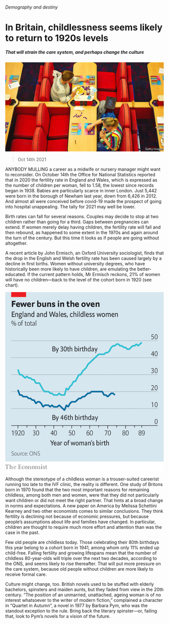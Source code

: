 ###### Demography and destiny

# In Britain, childlessness seems likely to return to 1920s levels 

##### That will strain the care system, and perhaps change the culture 

![image](images/20211016_BRP005_1.jpg) 

> Oct 14th 2021 

ANYBODY MULLING a career as a midwife or nursery manager might want to reconsider. On October 14th the Office for National Statistics reported that in 2020 the fertility rate in England and Wales, which is expressed as the number of children per woman, fell to 1.58, the lowest since records began in 1938. Babies are particularly scarce in inner London. Just 5,442 were born in the borough of Newham last year, down from 6,426 in 2012. And almost all were conceived before covid-19 made the prospect of going into hospital unappealing. The tally for 2021 may well be lower.

Birth rates can fall for several reasons. Couples may decide to stop at two children rather than going for a third. Gaps between pregnancies can extend. If women merely delay having children, the fertility rate will fall and then rebound, as happened to some extent in the 1970s and again around the turn of the century. But this time it looks as if people are going without altogether.


A recent article by John Ermisch, an Oxford University sociologist, finds that the drop in the English and Welsh fertility rate has been caused largely by a decline in first births. Women without university degrees, who have historically been more likely to have children, are emulating the better-educated. If the current pattern holds, Mr Ermisch reckons, 21% of women will have no children—back to the level of the cohort born in 1920 (see chart).

![image](images/20211016_BRC624_0.png) 


Although the stereotype of a childless woman is a trouser-suited careerist running too late to the IVF clinic, the reality is different. One study of Britons born in 1970 found that the two most important reasons for remaining childless, among both men and women, were that they did not particularly want children or did not meet the right partner. That hints at a broad change in norms and expectations. A new paper on America by Melissa Schettini Kearney and two other economists comes to similar conclusions. They think fertility is declining not because of economic pressures, but because people’s assumptions about life and families have changed. In particular, children are thought to require much more effort and attention than was the case in the past.

Few old people are childless today. Those celebrating their 80th birthdays this year belong to a cohort born in 1941, among whom only 11% ended up child-free. Falling fertility and growing lifespans mean that the number of childless 80-year-olds will triple over the next two decades, according to the ONS, and seems likely to rise thereafter. That will put more pressure on the care system, because old people without children are more likely to receive formal care.

Culture might change, too. British novels used to be stuffed with elderly bachelors, spinsters and maiden aunts, but they faded from view in the 20th century. “The position of an unmarried, unattached, ageing woman is of no interest whatsoever to the writer of modern fiction,” complained a character in “Quartet in Autumn”, a novel in 1977 by Barbara Pym, who was the standout exception to the rule. Bring back the literary spinster—or, failing that, look to Pym’s novels for a vision of the future.

